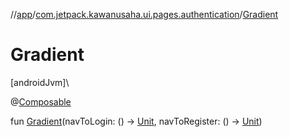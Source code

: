 //[app](../../index.md)/[com.jetpack.kawanusaha.ui.pages.authentication](index.md)/[Gradient](-gradient.md)

# Gradient

[androidJvm]\

@[Composable](https://developer.android.com/reference/kotlin/androidx/compose/runtime/Composable.html)

fun [Gradient](-gradient.md)(navToLogin: () -&gt; [Unit](https://kotlinlang.org/api/latest/jvm/stdlib/kotlin/-unit/index.html), navToRegister: () -&gt; [Unit](https://kotlinlang.org/api/latest/jvm/stdlib/kotlin/-unit/index.html))
